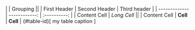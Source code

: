 |               | Grouping                    ||
| First Header  | Second Header | Third header |
| ------------- | ------------: | :----------: |
| Content Cell  |  *Long Cell*                ||
| Content Cell  | **Cell**      | **Cell**     |
{#table-id}[ my table caption ]
